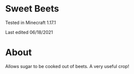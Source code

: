 # Sweet Beets

Tested in Minecraft 1.17.1

Last edited 06/18/2021

# About

Allows sugar to be cooked out of beets.  A very useful crop!
